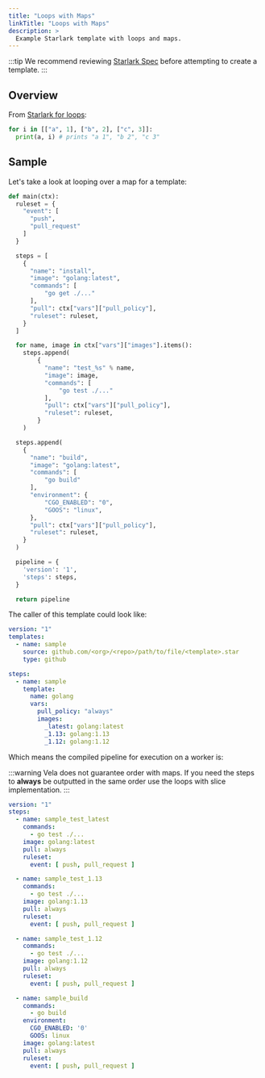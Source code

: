 ```yaml
---
title: "Loops with Maps"
linkTitle: "Loops with Maps"
description: >
  Example Starlark template with loops and maps.
---
```


:::tip
We recommend reviewing [Starlark Spec](https://github.com/bazelbuild/starlark/blob/master/spec.md) before attempting to create a template.
:::

## Overview

From [Starlark for loops](https://github.com/google/starlark-go/blob/master/doc/spec#for-loops):

```python
for i in [["a", 1], ["b", 2], ["c", 3]]:
  print(a, i) # prints "a 1", "b 2", "c 3"
```

## Sample

Let's take a look at looping over a map for a template:

```python
def main(ctx):
  ruleset = {
    "event": [
      "push",
      "pull_request"
    ]
  }

  steps = [
    {
      "name": "install",
      "image": "golang:latest",
      "commands": [
          "go get ./..."
      ],
      "pull": ctx["vars"]["pull_policy"],
      "ruleset": ruleset,
    }
  ]

  for name, image in ctx["vars"]["images"].items():
    steps.append(
        {
          "name": "test_%s" % name,
          "image": image,
          "commands": [
              "go test ./..."
          ],
          "pull": ctx["vars"]["pull_policy"],
          "ruleset": ruleset,
        }
    )

  steps.append(
    {
      "name": "build",
      "image": "golang:latest",
      "commands": [
          "go build"
      ],
      "environment": {
          "CGO_ENABLED": "0",
          "GOOS": "linux",
      },
      "pull": ctx["vars"]["pull_policy"],
      "ruleset": ruleset,
    }
  )

  pipeline = {
    'version': '1',
    'steps': steps,
  }

  return pipeline
```

The caller of this template could look like:

```yaml
version: "1"
templates:
  - name: sample
    source: github.com/<org>/<repo>/path/to/file/<template>.star
    type: github

steps:
  - name: sample
    template:
      name: golang
      vars:
        pull_policy: "always"
        images:
          _latest: golang:latest
          _1.13: golang:1.13
          _1.12: golang:1.12
```

Which means the compiled pipeline for execution on a worker is:

:::warning
Vela does not guarantee order with maps. If you need the steps to **always** be outputted in the same order use the loops with slice implementation.
:::

```yaml
version: "1"
steps:
  - name: sample_test_latest
    commands:
      - go test ./...
    image: golang:latest
    pull: always
    ruleset:
      event: [ push, pull_request ]

  - name: sample_test_1.13
    commands:
      - go test ./...
    image: golang:1.13
    pull: always
    ruleset:
      event: [ push, pull_request ]

  - name: sample_test_1.12
    commands:
      - go test ./...
    image: golang:1.12
    pull: always
    ruleset:
      event: [ push, pull_request ]

  - name: sample_build
    commands:
      - go build
    environment:
      CGO_ENABLED: '0'
      GOOS: linux
    image: golang:latest
    pull: always
    ruleset:
      event: [ push, pull_request ]
```
